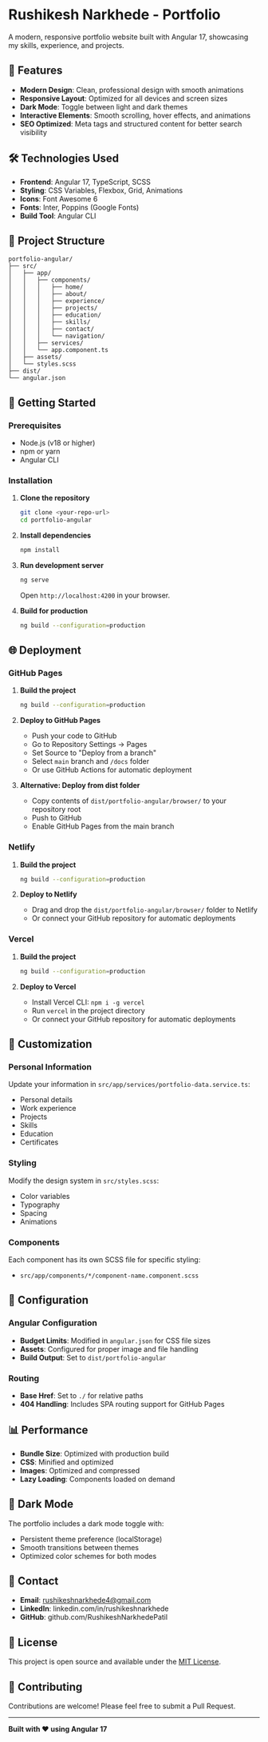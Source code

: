 # Rushikesh Narkhede - Portfolio

A modern, responsive portfolio website built with Angular 17, showcasing my skills, experience, and projects.

## 🚀 Features

- **Modern Design**: Clean, professional design with smooth animations
- **Responsive Layout**: Optimized for all devices and screen sizes
- **Dark Mode**: Toggle between light and dark themes
- **Interactive Elements**: Smooth scrolling, hover effects, and animations
- **SEO Optimized**: Meta tags and structured content for better search visibility

## 🛠️ Technologies Used

- **Frontend**: Angular 17, TypeScript, SCSS
- **Styling**: CSS Variables, Flexbox, Grid, Animations
- **Icons**: Font Awesome 6
- **Fonts**: Inter, Poppins (Google Fonts)
- **Build Tool**: Angular CLI

## 📁 Project Structure

```
portfolio-angular/
├── src/
│   ├── app/
│   │   ├── components/
│   │   │   ├── home/
│   │   │   ├── about/
│   │   │   ├── experience/
│   │   │   ├── projects/
│   │   │   ├── education/
│   │   │   ├── skills/
│   │   │   ├── contact/
│   │   │   └── navigation/
│   │   ├── services/
│   │   └── app.component.ts
│   ├── assets/
│   └── styles.scss
├── dist/
└── angular.json
```

## 🚀 Getting Started

### Prerequisites

- Node.js (v18 or higher)
- npm or yarn
- Angular CLI

### Installation

1. **Clone the repository**
   ```bash
   git clone <your-repo-url>
   cd portfolio-angular
   ```

2. **Install dependencies**
   ```bash
   npm install
   ```

3. **Run development server**
   ```bash
   ng serve
   ```
   Open `http://localhost:4200` in your browser.

4. **Build for production**
   ```bash
   ng build --configuration=production
   ```

## 🌐 Deployment

### GitHub Pages

1. **Build the project**
   ```bash
   ng build --configuration=production
   ```

2. **Deploy to GitHub Pages**
   - Push your code to GitHub
   - Go to Repository Settings → Pages
   - Set Source to "Deploy from a branch"
   - Select `main` branch and `/docs` folder
   - Or use GitHub Actions for automatic deployment

3. **Alternative: Deploy from dist folder**
   - Copy contents of `dist/portfolio-angular/browser/` to your repository root
   - Push to GitHub
   - Enable GitHub Pages from the main branch

### Netlify

1. **Build the project**
   ```bash
   ng build --configuration=production
   ```

2. **Deploy to Netlify**
   - Drag and drop the `dist/portfolio-angular/browser/` folder to Netlify
   - Or connect your GitHub repository for automatic deployments

### Vercel

1. **Build the project**
   ```bash
   ng build --configuration=production
   ```

2. **Deploy to Vercel**
   - Install Vercel CLI: `npm i -g vercel`
   - Run `vercel` in the project directory
   - Or connect your GitHub repository for automatic deployments

## 📱 Customization

### Personal Information
Update your information in `src/app/services/portfolio-data.service.ts`:
- Personal details
- Work experience
- Projects
- Skills
- Education
- Certificates

### Styling
Modify the design system in `src/styles.scss`:
- Color variables
- Typography
- Spacing
- Animations

### Components
Each component has its own SCSS file for specific styling:
- `src/app/components/*/component-name.component.scss`

## 🔧 Configuration

### Angular Configuration
- **Budget Limits**: Modified in `angular.json` for CSS file sizes
- **Assets**: Configured for proper image and file handling
- **Build Output**: Set to `dist/portfolio-angular`

### Routing
- **Base Href**: Set to `./` for relative paths
- **404 Handling**: Includes SPA routing support for GitHub Pages

## 📊 Performance

- **Bundle Size**: Optimized with production build
- **CSS**: Minified and optimized
- **Images**: Optimized and compressed
- **Lazy Loading**: Components loaded on demand

## 🌙 Dark Mode

The portfolio includes a dark mode toggle with:
- Persistent theme preference (localStorage)
- Smooth transitions between themes
- Optimized color schemes for both modes

## 📧 Contact

- **Email**: rushikeshnarkhede4@gmail.com
- **LinkedIn**: linkedin.com/in/rushikeshnarkhede
- **GitHub**: github.com/RushikeshNarkhedePatil

## 📄 License

This project is open source and available under the [MIT License](LICENSE).

## 🤝 Contributing

Contributions are welcome! Please feel free to submit a Pull Request.

---

**Built with ❤️ using Angular 17**
